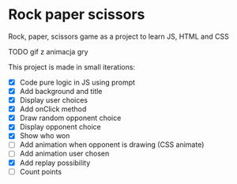 # Rock paper scissors

Rock, paper, scissors game as a project to learn JS, HTML and CSS

TODO gif z animacja gry

This project is made in small iterations:
- [x] Code pure logic in JS using prompt
- [x] Add background and title
- [x] Display user choices
- [x] Add onClick method
- [x] Draw random opponent choice
- [x] Display opponent choice
- [x] Show who won
- [ ] Add animation when opponent is drawing (CSS animate)
- [ ] Add animation user chosen
- [x] Add replay possibility
- [ ] Count points